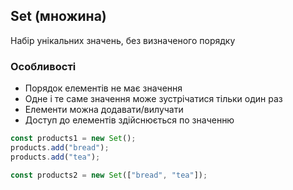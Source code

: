 ## Set (множина)

Набір унікальних значень, без визначеного порядку

### Особливості

-   Порядок елементів не має значення
-   Одне і те саме значення може зустрічатися тільки один раз
-   Елементи можна додавати/вилучати
-   Доступ до елементів здійснюється по значенню

```js
const products1 = new Set();
products.add("bread");
products.add("tea");

const products2 = new Set(["bread", "tea"]);
```
